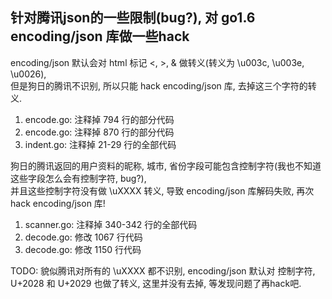 ## 针对腾讯json的一些限制(bug?), 对 go1.6 encoding/json 库做一些hack

encoding/json 默认会对 html 标记 <, >, & 做转义(转义为 \u003c, \u003e, \u0026),  
但是狗日的腾讯不识别, 所以只能 hack encoding/json 库, 去掉这三个字符的转义.  

1. encode.go:  注释掉 794 行的部分代码  
2. encode.go:  注释掉 870 行的部分代码
3. indent.go:  注释掉 21-29 行的全部代码  
  

狗日的腾讯返回的用户资料的昵称, 城市, 省份字段可能包含控制字符(我也不知道这些字段怎么会有控制字符, bug?),  
并且这些控制字符没有做 \uXXXX 转义, 导致 encoding/json 库解码失败, 再次 hack encoding/json 库!  

1. scanner.go: 注释掉 340-342 行的全部代码  
2. decode.go:  修改 1067 行代码
2. decode.go:  修改 1150 行代码

TODO: 貌似腾讯对所有的 \uXXXX 都不识别, encoding/json 默认对 控制字符, U+2028 和 U+2029 也做了转义, 这里并没有去掉, 等发现问题了再hack吧. 
